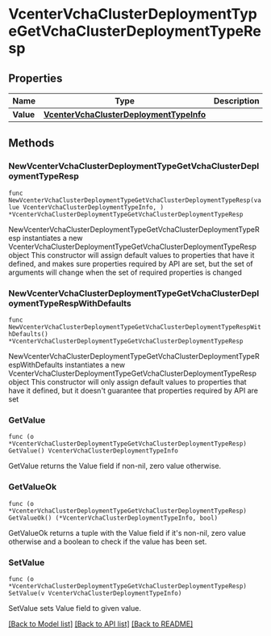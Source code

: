 # VcenterVchaClusterDeploymentTypeGetVchaClusterDeploymentTypeResp

## Properties

Name | Type | Description | Notes
------------ | ------------- | ------------- | -------------
**Value** | [**VcenterVchaClusterDeploymentTypeInfo**](VcenterVchaClusterDeploymentTypeInfo.md) |  | 

## Methods

### NewVcenterVchaClusterDeploymentTypeGetVchaClusterDeploymentTypeResp

`func NewVcenterVchaClusterDeploymentTypeGetVchaClusterDeploymentTypeResp(value VcenterVchaClusterDeploymentTypeInfo, ) *VcenterVchaClusterDeploymentTypeGetVchaClusterDeploymentTypeResp`

NewVcenterVchaClusterDeploymentTypeGetVchaClusterDeploymentTypeResp instantiates a new VcenterVchaClusterDeploymentTypeGetVchaClusterDeploymentTypeResp object
This constructor will assign default values to properties that have it defined,
and makes sure properties required by API are set, but the set of arguments
will change when the set of required properties is changed

### NewVcenterVchaClusterDeploymentTypeGetVchaClusterDeploymentTypeRespWithDefaults

`func NewVcenterVchaClusterDeploymentTypeGetVchaClusterDeploymentTypeRespWithDefaults() *VcenterVchaClusterDeploymentTypeGetVchaClusterDeploymentTypeResp`

NewVcenterVchaClusterDeploymentTypeGetVchaClusterDeploymentTypeRespWithDefaults instantiates a new VcenterVchaClusterDeploymentTypeGetVchaClusterDeploymentTypeResp object
This constructor will only assign default values to properties that have it defined,
but it doesn't guarantee that properties required by API are set

### GetValue

`func (o *VcenterVchaClusterDeploymentTypeGetVchaClusterDeploymentTypeResp) GetValue() VcenterVchaClusterDeploymentTypeInfo`

GetValue returns the Value field if non-nil, zero value otherwise.

### GetValueOk

`func (o *VcenterVchaClusterDeploymentTypeGetVchaClusterDeploymentTypeResp) GetValueOk() (*VcenterVchaClusterDeploymentTypeInfo, bool)`

GetValueOk returns a tuple with the Value field if it's non-nil, zero value otherwise
and a boolean to check if the value has been set.

### SetValue

`func (o *VcenterVchaClusterDeploymentTypeGetVchaClusterDeploymentTypeResp) SetValue(v VcenterVchaClusterDeploymentTypeInfo)`

SetValue sets Value field to given value.



[[Back to Model list]](../README.md#documentation-for-models) [[Back to API list]](../README.md#documentation-for-api-endpoints) [[Back to README]](../README.md)


